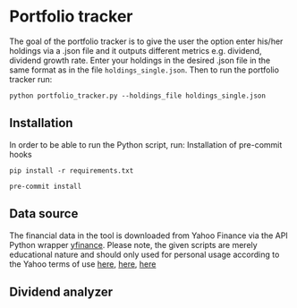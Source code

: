 # Portfolio tracker
The goal of the portfolio tracker is to give the user the option enter his/her holdings via a .json file and it outputs different metrics e.g. dividend, dividend growth rate. Enter your holdings in the desired .json file in the same format as in the file `holdings_single.json`. Then to run the portfolio tracker run:

`python portfolio_tracker.py --holdings_file holdings_single.json`

## Installation
In order to be able to run the Python script, run:
Installation of pre-commit hooks

`pip install -r requirements.txt`

`pre-commit install`

## Data source
The financial data in the tool is downloaded from Yahoo Finance via the API Python wrapper [yfinance](https://github.com/ranaroussi/yfinance). Please note, the given scripts are merely educational nature and should only used for personal usage according to the Yahoo terms of use [here](https://policies.yahoo.com/us/en/yahoo/terms/product-atos/apiforydn/index.htm), [here](https://legal.yahoo.com/us/en/yahoo/terms/otos/index.html), [here](https://policies.yahoo.com/us/en/yahoo/terms/index.htm)

## Dividend analyzer
